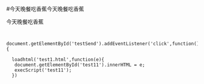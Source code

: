 
#今天晚餐吃香蕉今天晚餐吃香蕉



今天晚餐吃香蕉

<pre class="prettyprint"><code class="language-js">

document.getElementById('testSend').addEventListener('click',function(){

  loadhtml('test1.html',function(e){
   document.getElementById('test11').innerHTML = e;
   execScript('test11');
  })

</code></pre>